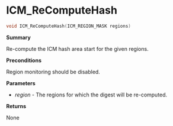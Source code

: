 # ICM_ReComputeHash

```c
void ICM_ReComputeHash(ICM_REGION_MASK regions)
```

**Summary**

Re-compute the ICM hash area start for the given regions.

**Preconditions**

Region monitoring should be disabled.

**Parameters**

* *region* - The regions for which the digest will be re-computed.

**Returns**

None
